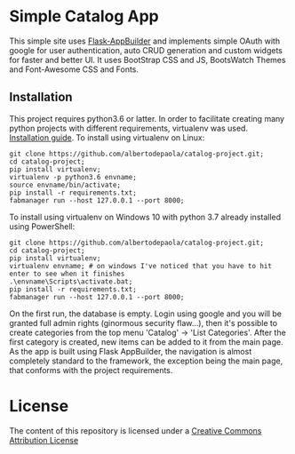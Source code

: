 # Simple Catalog App
This simple site uses [Flask-AppBuilder](https://github.com/dpgaspar/Flask-AppBuilder) and implements simple OAuth with google for user authentication, auto CRUD generation and custom widgets for faster and better UI.
It uses BootStrap CSS and JS, BootsWatch Themes and Font-Awesome CSS and Fonts.


## Installation
This project requires python3.6 or latter. In order to facilitate creating many python projects with different requirements, virtualenv was used. [Installation guide](https://virtualenv.pypa.io/en/stable/installation/). To install using virtualenv on Linux:


    git clone https://github.com/albertodepaola/catalog-project.git;
    cd catalog-project;
    pip install virtualenv;
    virtualenv -p python3.6 envname;
    source envname/bin/activate;
    pip install -r requirements.txt;
    fabmanager run --host 127.0.0.1 --port 8000;
    
To install using virtualenv on Windows 10 with python 3.7 already installed using PowerShell:
    
    git clone https://github.com/albertodepaola/catalog-project.git;
    cd catalog-project;
    pip install virtualenv;
    virtualenv envname; # on windows I've noticed that you have to hit enter to see when it finishes
    .\envname\Scripts\activate.bat;
    pip install -r requirements.txt;
    fabmanager run --host 127.0.0.1 --port 8000;

    
On the first run, the database is empty. Login using google and you will be granted full admin rights (ginormous security flaw...), then it's possible to create categories from the top menu 'Catalog' -> 'List Categories'. After the first category is created, new items can be added to it from the main page.
As the app is built using Flask AppBuilder, the navigation is almost completely standard to the framework, the exception being the main page, that conforms with the project requirements.

# License
The content of this repository is licensed under a [Creative Commons Attribution License](https://creativecommons.org/licenses/by/3.0/us/)

